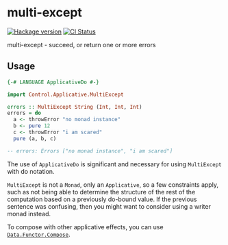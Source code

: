 # multi-except

[![Hackage version](https://img.shields.io/hackage/v/multi-except?color=purple)](https://hackage.haskell.org/package/multi-except)
[![CI Status](https://img.shields.io/github/actions/workflow/status/414owen/multi-except/haskell-ci.yml)](https://github.com/414owen/multi-except/actions)

multi-except - succeed, or return one or more errors

## Usage


```haskell
{-# LANGUAGE ApplicativeDo #-}

import Control.Applicative.MultiExcept

errors :: MultiExcept String (Int, Int, Int)
errors = do
  a <- throwError "no monad instance"
  b <- pure 12
  c <- throwError "i am scared"
  pure (a, b, c)

-- errors: Errors ["no monad instance", "i am scared"]
```

The use of `ApplicativeDo` is significant and necessary for using
`MultiExcept` with do notation.

`MultiExcept` is not a `Monad`, only an `Applicative`, so a few constraints
apply, such as not being able to determine the structure of the rest of the
computation based on a previously do-bound value. If the previous sentence was
confusing, then you might want to consider using a writer monad instead.

To compose with other applicative effects, you can use
[`Data.Functor.Compose`](https://hackage.haskell.org/package/base-4.19.0.0/docs/Data-Functor-Compose.html).
